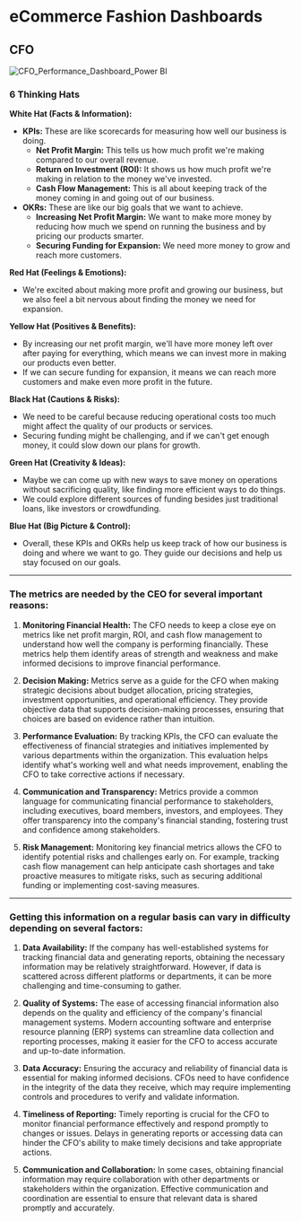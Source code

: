 # eCommerce Fashion Dashboards

## CFO
![CFO_Performance_Dashboard_Power BI](https://github.com/Dillipmeher/E-commerce_Fashion_Project-PowerBI/assets/143451788/d368ab2d-5809-45c8-ab16-e99eff3df69d)



### 6 Thinking Hats

**White Hat (Facts & Information):**
- **KPIs:** These are like scorecards for measuring how well our business is doing.
  - **Net Profit Margin:** This tells us how much profit we're making compared to our overall revenue.
  - **Return on Investment (ROI):** It shows us how much profit we're making in relation to the money we've invested.
  - **Cash Flow Management:** This is all about keeping track of the money coming in and going out of our business.
- **OKRs:** These are like our big goals that we want to achieve.
  - **Increasing Net Profit Margin:** We want to make more money by reducing how much we spend on running the business and by pricing our products smarter.
  - **Securing Funding for Expansion:** We need more money to grow and reach more customers.

**Red Hat (Feelings & Emotions):**
- We're excited about making more profit and growing our business, but we also feel a bit nervous about finding the money we need for expansion.

**Yellow Hat (Positives & Benefits):**
- By increasing our net profit margin, we'll have more money left over after paying for everything, which means we can invest more in making our products even better.
- If we can secure funding for expansion, it means we can reach more customers and make even more profit in the future.

**Black Hat (Cautions & Risks):**
- We need to be careful because reducing operational costs too much might affect the quality of our products or services.
- Securing funding might be challenging, and if we can't get enough money, it could slow down our plans for growth.

**Green Hat (Creativity & Ideas):**
- Maybe we can come up with new ways to save money on operations without sacrificing quality, like finding more efficient ways to do things.
- We could explore different sources of funding besides just traditional loans, like investors or crowdfunding.

**Blue Hat (Big Picture & Control):**
- Overall, these KPIs and OKRs help us keep track of how our business is doing and where we want to go. They guide our decisions and help us stay focused on our goals.

---

### The metrics are needed by the CEO for several important reasons:

1. **Monitoring Financial Health:** The CFO needs to keep a close eye on metrics like net profit margin, ROI, and cash flow management to understand how well the company is performing financially. These metrics help them identify areas of strength and weakness and make informed decisions to improve financial performance.

2. **Decision Making:** Metrics serve as a guide for the CFO when making strategic decisions about budget allocation, pricing strategies, investment opportunities, and operational efficiency. They provide objective data that supports decision-making processes, ensuring that choices are based on evidence rather than intuition.

3. **Performance Evaluation:** By tracking KPIs, the CFO can evaluate the effectiveness of financial strategies and initiatives implemented by various departments within the organization. This evaluation helps identify what's working well and what needs improvement, enabling the CFO to take corrective actions if necessary.

4. **Communication and Transparency:** Metrics provide a common language for communicating financial performance to stakeholders, including executives, board members, investors, and employees. They offer transparency into the company's financial standing, fostering trust and confidence among stakeholders.

5. **Risk Management:** Monitoring key financial metrics allows the CFO to identify potential risks and challenges early on. For example, tracking cash flow management can help anticipate cash shortages and take proactive measures to mitigate risks, such as securing additional funding or implementing cost-saving measures.

---

### Getting this information on a regular basis can vary in difficulty depending on several factors:

1. **Data Availability:** If the company has well-established systems for tracking financial data and generating reports, obtaining the necessary information may be relatively straightforward. However, if data is scattered across different platforms or departments, it can be more challenging and time-consuming to gather.

2. **Quality of Systems:** The ease of accessing financial information also depends on the quality and efficiency of the company's financial management systems. Modern accounting software and enterprise resource planning (ERP) systems can streamline data collection and reporting processes, making it easier for the CFO to access accurate and up-to-date information.

3. **Data Accuracy:** Ensuring the accuracy and reliability of financial data is essential for making informed decisions. CFOs need to have confidence in the integrity of the data they receive, which may require implementing controls and procedures to verify and validate information.

4. **Timeliness of Reporting:** Timely reporting is crucial for the CFO to monitor financial performance effectively and respond promptly to changes or issues. Delays in generating reports or accessing data can hinder the CFO's ability to make timely decisions and take appropriate actions.

5. **Communication and Collaboration:** In some cases, obtaining financial information may require collaboration with other departments or stakeholders within the organization. Effective communication and coordination are essential to ensure that relevant data is shared promptly and accurately.

